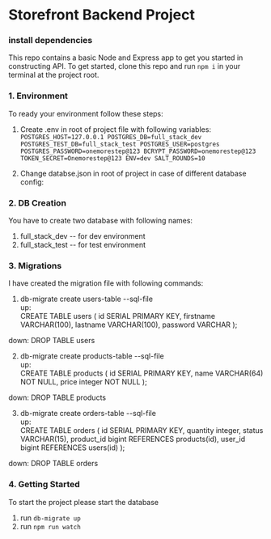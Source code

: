 # Storefront Backend Project

### install dependencies

This repo contains a basic Node and Express app to get you started in constructing API. To get started, clone this repo and run `npm i` in your terminal at the project root.

### 1. Environment

To ready your environment follow these steps:

1.  Create .env in root of project file with following variables:  
    `POSTGRES_HOST=127.0.0.1 POSTGRES_DB=full_stack_dev POSTGRES_TEST_DB=full_stack_test POSTGRES_USER=postgres POSTGRES_PASSWORD=onemorestep@123 BCRYPT_PASSWORD=onemorestep@123 TOKEN_SECRET=Onemorestep@123 ENV=dev SALT_ROUNDS=10`

2.  Change databse.json in root of project in case of different database config:

### 2. DB Creation

You have to create two database with following names:

1. full_stack_dev -- for dev environment
2. full_stack_test -- for test environment

### 3. Migrations

I have created the migration file with following commands:

1. db-migrate create users-table --sql-file  
   up:  
   CREATE TABLE users (
   id SERIAL PRIMARY KEY,
   firstname VARCHAR(100),
   lastname VARCHAR(100),
   password VARCHAR
   );

down: DROP TABLE users

2. db-migrate create products-table --sql-file  
   up:  
   CREATE TABLE products (
   id SERIAL PRIMARY KEY,
   name VARCHAR(64) NOT NULL,
   price integer NOT NULL
   );

down: DROP TABLE products

3. db-migrate create orders-table --sql-file  
   up:  
   CREATE TABLE orders (
   id SERIAL PRIMARY KEY,
   quantity integer,
   status VARCHAR(15),
   product_id bigint REFERENCES products(id),
   user_id bigint REFERENCES users(id)
   );

down: DROP TABLE orders

### 4. Getting Started

To start the project please start the database

1. run `db-migrate up`
2. run `npm run watch`
